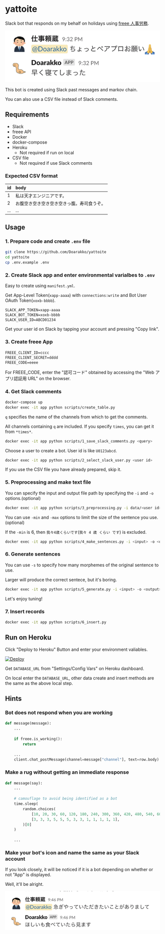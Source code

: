 # yattoite

Slack bot that responds on my behalf on holidays using [freee 人事労務](https://www.freee.co.jp/hr).

![example](./example.png)

This bot is created using Slack past messages and markov chain.

You can also use a CSV file instead of Slack comments.

## Requirements

- Slack
- freee API
- Docker
- docker-compose
- Heroku
  - Not required if run on local
- CSV file
  - Not required if use Slack comments

### Expected CSV format

| id  | body                                       |
| :-- | :----------------------------------------- |
| 1   | 私は天才エンジニアです。                   |
| 2   | お腹空き空き空き空き空きっ腹。寿司食うぞ。 |
| ... | ...                                        |

## Usage

### 1. Prepare code and create `.env` file

```sh
git clone https://github.com/Doarakko/yattoite
cd yattoite
cp .env.example .env
```

### 2. Create Slack app and enter environmental varialbes to `.env`

Easy to create using `manifest.yml`.

Get App-Level Token(`xapp-aaaa`) with `connections:write` and Bot User OAuth Token(`xoxb-bbbb`).

```
SLACK_APP_TOKEN=xapp-aaaa
SLACK_BOT_TOKEN=xoxb-bbbb
SLACK_USER_ID=ABCD01234
```

Get your user id on Slack by tapping your account and pressing "Copy link".

### 3. Create freee App

```
FREEE_CLIENT_ID=cccc
FREEE_CLIENT_SECRET=dddd
FREEE_CODE=eeee
```

For FREEE_CODE, enter the "認可コード" obtained by accessing the "Web アプリ認証用 URL" on the browser.

### 4. Get Slack comments

```sh
docker-compose up
docker exec -it app python scripts/create_table.py
```

`q` specifies the name of the channels from which to get the comments.

All channels containing `q` are included.
If you specify `times`, you can get it from `*times*`.

```sh
docker exec -it app python scripts/1_save_slack_comments.py <query>
```

Choose a user to create a bot.
User id is like `U0123abcd`.

```sh
docker exec -it app python scripts/2_select_slack_user.py <user id>
```

If you use the CSV file you have already prepared, skip it.

### 5. Preprocessing and make text file

You can specify the input and output file path by specifying the `-i` and `-o` options.(optional)

```sh
docker exec -it app python scripts/3_preprocessing.py -i data/<user id>_comments.csv
```

You can use `-min` and `-max` options to limit the size of the sentence you use.(optional)

If the `-min` is 6, then `我々4歳くらいです`(`我々 4 歳 くらい です`) is excluded.

```sh
docker exec -it app python scripts/4_make_sentences.py -i <input> -o <output> -min <minimum word count> -max <max word count>
```

### 6. Generate sentences

You can use `-s` to specify how many morphemes of the original sentence to use.

Larger will produce the correct sentece, but it's boring.

```sh
docker exec -it app python scripts/5_generate.py -i <input> -o <output> -n <count of generate sentences> -s <state size>
```

Let's enjoy tuning!

### 7. Insert records

```sh
docker exec -it app python scripts/6_insert.py
```

## Run on Heroku

Click "Deploy to Heroku" Button and enter your environment valiables.

[![Deploy](https://www.herokucdn.com/deploy/button.svg)](https://heroku.com/deploy)

Get `DATABASE_URL` from "Settings/Config Vars" on Heroku dashboard.

On local enter the `DATABASE_URL`, other data create and insert methods are the same as the above local step.

## Hints

### Bot does not respond when you are working

```python
def message(message):
    ...

    if freee.is_working():
        return

    ...
    client.chat_postMessage(channel=message["channel"], text=row.body)
```

### Make a rug without getting an immediate response

```python
def message(say):
    ...

    # camouflage to avoid being identified as a bot
    time.sleep(
        random.choices(
            [10, 20, 30, 60, 120, 180, 240, 300, 360, 420, 480, 540, 600],
            [3, 3, 3, 5, 5, 5, 3, 3, 1, 1, 1, 1, 1],
        )[0]
    )

    ...
```

### Make your bot's icon and name the same as your Slack account

If you look closely, it will be noticed if it is a bot depending on whether or not "App" is displayed.

Well, it'll be alright.

![example 1](./example1.png)
